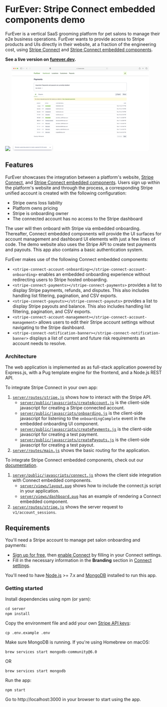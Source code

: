 # FurEver: Stripe Connect embedded components demo

FurEver is a vertical SaaS grooming platform for pet salons to manage their e2e business operations. FurEver wants to provide access to Stripe products and UIs directly in their website, at a fraction of the engineering cost, using [Stripe Connect](https://stripe.com/connect) and [Stripe Connect embedded components](https://stripe.com/docs/connect/get-started-connect-embedded-components). 

**See a live version on [furever.dev](https://furever.dev).**


<img src="server/public/images/screenshots/furever_landing.png" width="440">

<img src="server/public/images/screenshots/furever_dashboard.png" width="440">

## Features
FurEver showcases the integration between a platform's website, [Stripe Connect](https://stripe.com/connect), and [Stripe Connect embedded components](https://stripe.com/docs/connect/get-started-connect-embedded-components). Users sign up within the platform's website and through the process, a corresponding Stripe unified account is created with the following configuration:
- Stripe owns loss liability
- Platform owns pricing
- Stripe is onboarding owner
- The connected account has no access to the Stripe dashboard

The user will then onboard with Stripe via embedded onboarding. Thereafter, Connect embedded components will provide the UI surfaces for account management and dashboard UI elements with just a few lines of code. The demo website also uses the Stripe API to create test payments and payouts. This app also contains a basic authentication system.

FurEver makes use of the following Connect embedded components:
- `<stripe-connect-account-onboarding></stripe-connect-account-onboarding>` enables an embedded onboarding experience without redirecting users to Stripe hosted onboarding.
- `<stripe-connect-payments></stripe-connect-payments>` provides a list to display Stripe payments, refunds, and disputes. This also includes handling list filtering, pagination, and CSV exports.
- `<stripe-connect-payouts></stripe-connect-payouts>` provides a list to display Stripe payouts and balance. This also includes handling list filtering, pagination, and CSV exports.
- `<stripe-connect-account-management></stripe-connect-account-management>` allows users to edit their Stripe account settings without navigating to the Stripe dashboard.
- `<stripe-connect-notification-banner></stripe-connect-notification-banner>` displays a list of current and future risk requirements an account needs to resolve.

### Architecture
The web application is implemented as as full-stack application powered by Express.js, with a Pug template engine for the frontend, and a Node.js REST API.

To integrate Stripe Connect in your own app:
1. [`server/routes/stripe.js`](server/routes/stripe.js) shows how to interact with the Stripe API.
    - [`server/public/javascripts/createAccount.js`](server/public/javascripts/createAccount.js) is the client-side javascript for creating a Stripe connected account.
    - [`server/public/javascripts/onboarding.js`](server/public/javascripts/onboarding.js) is the client-side javascript for listening to the `onboardingComplete` event in the embedded onboarding UI component.
    - [`server/public/javascripts/createPayments.js`](server/public/javascripts/createPayments.js) is the client-side javascript for creating a test payment.
    - [`server/public/javascripts/createPayouts.js`](server/public/javascripts/createPayouts.js) is the client-side javascript for creating a test payout.
2. [`server/routes/main.js`](server/routes/main.js) shows the basic routing for the application.

To integrate Stripe Connect embedded components, check out our [documentation](https://stripe.com/docs/connect/get-started-connect-embedded-components).
1. [`server/public/javascripts/connect.js`](server/public/javascripts/connect.js) shows the client side integration with Connect embedded components.
    - [`server/views/layout.pug`](server/views/layout.pug) shows how to include the connect.js script in your application.
    - [`server/views/dashboard.pug`](server/views/dashboard.pug) has an example of rendering a Connect embedded component.
2. [`server/routes/stripe.js`](server/routes/stripe.js) shows the server request to `v1/account_sessions`.

## Requirements

You'll need a Stripe account to manage pet salon onboarding and payments:
- [Sign up for free](https://dashboard.stripe.com/register), then [enable Connect](https://dashboard.stripe.com/account/applications/settings) by filling in your Connect settings.
- Fill in the necessary information in the **Branding** section in [Connect settings](https://dashboard.stripe.com/test/settings/connect).

You'll need to have [Node.js](http://nodejs.org) >= 7.x and [MongoDB](https://www.mongodb.com/docs/manual/installation/) installed to run this app.

### Getting started

Install dependencies using npm (or yarn):

```
cd server
npm install
```

Copy the environment file and add your own [Stripe API keys](https://dashboard.stripe.com/account/apikeys):

```
cp .env.example .env
```

Make sure MongoDB is running. If you're using Homebrew on macOS:

```
brew services start mongodb-community@6.0
```
OR
```
brew services start mongodb
```

Run the app:

```
npm start
```

Go to http://localhost:3000 in your browser to start using the app.